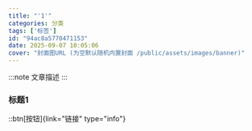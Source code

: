 ```yaml
---
title: "'1'"
categories: 分类
tags: ['标签']
id: "94ac8a5770471153"
date: 2025-09-07 10:05:06
cover: "封面图URL (为空默认随机内置封面 /public/assets/images/banner)"
---
```


:::note
文章描述
:::

### 标题1

::btn[按钮]{link="链接" type="info"}